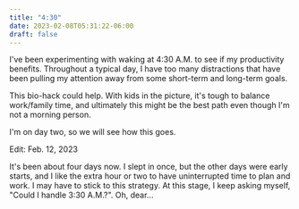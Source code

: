 ```yaml
---
title: "4:30"
date: 2023-02-08T05:31:22-06:00
draft: false
---
```


I've been experimenting with waking at 4:30 A.M. to see if my productivity benefits. Throughout a typical day, I have too many distractions that have been pulling my attention away from some short-term and long-term goals.

This bio-hack could help. With kids in the picture, it's tough to balance work/family time, and ultimately this might be the best path even though I'm not a morning person.

I'm on day two, so we will see how this goes.

Edit: Feb. 12, 2023

It's been about four days now. I slept in once, but the other days were early starts, and I like the extra hour or two to have uninterrupted time to plan and work. I may have to stick to this strategy. At this stage, I keep asking myself, "Could I  handle 3:30 A.M.?". Oh, dear...
